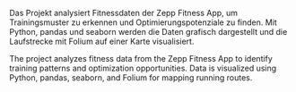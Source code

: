 Das Projekt analysiert Fitnessdaten der Zepp Fitness App, um Trainingsmuster zu erkennen und Optimierungspotenziale zu finden. Mit Python, pandas und seaborn werden die Daten grafisch dargestellt und die Laufstrecke mit Folium auf einer Karte visualisiert. 



The project analyzes fitness data from the Zepp Fitness App to identify training patterns and optimization opportunities. Data is visualized using Python, pandas, seaborn, and Folium for mapping running routes.
